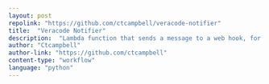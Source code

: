 ```yaml
---
layout: post
repolink: "https://github.com/ctcampbell/veracode-notifier"
title:  "Veracode Notifier"
description:  "Lambda function that sends a message to a web hook, for instance for use with Slack."
author: "Ctcampbell"
author-link: "https://github.com/ctcampbell"
content-type: "workflow"
language: "python"
---
```

